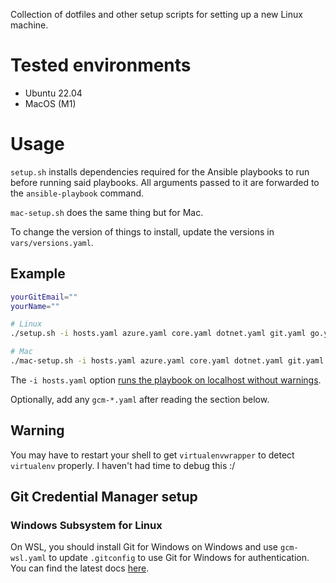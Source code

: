 Collection of dotfiles and other setup scripts for setting up a new Linux machine.

# Tested environments
- Ubuntu 22.04
- MacOS (M1)

# Usage
`setup.sh` installs dependencies required for the Ansible playbooks to run before running said playbooks. All arguments passed to it are forwarded to the `ansible-playbook` command.

`mac-setup.sh` does the same thing but for Mac.

To change the version of things to install, update the versions in `vars/versions.yaml`.

## Example
```bash
yourGitEmail=""
yourName=""

# Linux
./setup.sh -i hosts.yaml azure.yaml core.yaml dotnet.yaml git.yaml go.yaml python.yaml node.yaml --extra-vars "git_email='${yourGitEmail}' git_name='${yourName}'"

# Mac
./mac-setup.sh -i hosts.yaml azure.yaml core.yaml dotnet.yaml git.yaml go.yaml python.yaml node.yaml --extra-vars "git_email='${yourGitEmail}' git_name='${yourName}'"
```
The `-i hosts.yaml` option [runs the playbook on localhost without warnings](https://github.com/ansible/ansible/issues/33132#issuecomment-363908285).

Optionally, add any `gcm-*.yaml` after reading the section below.

## Warning
You may have to restart your shell to get `virtualenvwrapper` to detect `virtualenv` properly. I haven't had time to debug this :/

## Git Credential Manager setup

### Windows Subsystem for Linux
On WSL, you should install Git for Windows on Windows and use `gcm-wsl.yaml` to update `.gitconfig` to use Git for Windows for authentication. You can find the latest docs [here](https://github.com/GitCredentialManager/git-credential-manager/blob/main/docs/wsl.md#windows-subsystem-for-linux-wsl).
